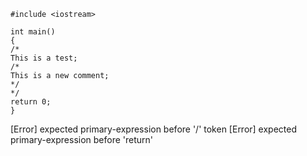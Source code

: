 ```
#include <iostream>

int main()
{
/*
This is a test;
/*
This is a new comment;
*/
*/
return 0;
}

```

[Error] expected primary-expression before '/' token
[Error] expected primary-expression before 'return'
